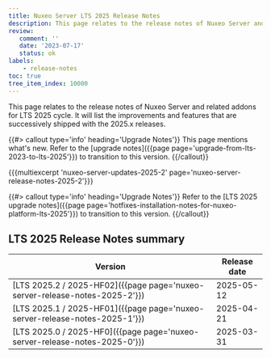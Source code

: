 ```yaml
---
title: Nuxeo Server LTS 2025 Release Notes
description: This page relates to the release notes of Nuxeo Server and related addons for the 2023 cycle.
review:
   comment: ''
   date: '2023-07-17'
   status: ok
labels:
    - release-notes
toc: true
tree_item_index: 10000
---
```


This page relates to the release notes of Nuxeo Server and related addons for LTS 2025 cycle. It will list the improvements and features that are successively shipped with the 2025.x releases.


{{#> callout type='info' heading='Upgrade Notes'}}
This page mentions what's new. Refer to the [upgrade notes]({{page page='upgrade-from-lts-2023-to-lts-2025'}}) to transition to this version.
{{/callout}}

{{{multiexcerpt 'nuxeo-server-updates-2025-2' page='nuxeo-server-release-notes-2025-2'}}}

{{#> callout type='info' heading='Upgrade Notes'}}
Refer to the [LTS 2025 upgrade notes]({{page page='hotfixes-installation-notes-for-nuxeo-platform-lts-2025'}}) to transition to this version.
{{/callout}}

## LTS 2025 Release Notes summary

| Version                                                                       | Release date                 |
| ----------------------------------------------------------------------------- | ---------------------------- |
| [LTS 2025.2 / 2025-HF02]({{page page='nuxeo-server-release-notes-2025-2'}}) | 2025-05-12 |
| [LTS 2025.1 / 2025-HF01]({{page page='nuxeo-server-release-notes-2025-1'}}) | 2025-04-21 |
| [LTS 2025.0 / 2025-HF0]({{page page='nuxeo-server-release-notes-2025-0'}}) | 2025-03-31 |

























